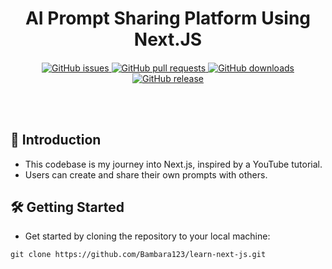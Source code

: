 <div align="center">
  <h1><b>AI Prompt Sharing Platform Using Next.JS</b></h1>
</div>

<h4 align="center"></h4>

<div align="center">
    <a href="https://github.com/bambara123/learn-next-js/issues">
        <img src="https://img.shields.io/github/issues/bambara123/learn-next-js" alt="GitHub issues">
    </a>
    <a href="https://github.com/bambara123/learn-next-js/pulls">
        <img src="https://img.shields.io/github/issues-pr/bambara123/learn-next-js" alt="GitHub pull requests">
    </a>
    <a href="https://github.com/bambara123/learn-next-js/releases">
        <img src="https://img.shields.io/github/downloads/bambara123/learn-next-js/total" alt="GitHub downloads">
    </a>
    <a href="https://github.com/bambara123/learn-next-js/releases">
        <img src="https://img.shields.io/github/v/release/bambara123/learn-next-js" alt="GitHub release">
    </a>
</div>


<br></br>

## 🚀 Introduction

- This codebase is my journey into Next.js, inspired by a YouTube tutorial.
- Users can create and share their own prompts with others.

<h2 id="getting-started">🛠 Getting Started</h2>

- Get started by cloning the repository to your local machine:
   
```
git clone https://github.com/Bambara123/learn-next-js.git
```




